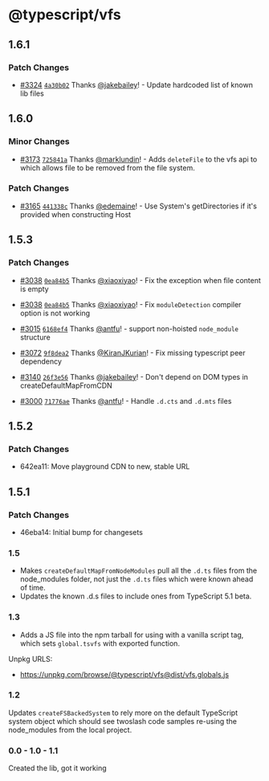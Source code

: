 # @typescript/vfs

## 1.6.1

### Patch Changes

- [#3324](https://github.com/microsoft/TypeScript-Website/pull/3324) [`4a30b02`](https://github.com/microsoft/TypeScript-Website/commit/4a30b022bc0c1df6b6abb71c99c104f3b19f2c91) Thanks [@jakebailey](https://github.com/jakebailey)! - Update hardcoded list of known lib files

## 1.6.0

### Minor Changes

- [#3173](https://github.com/microsoft/TypeScript-Website/pull/3173) [`725841a`](https://github.com/microsoft/TypeScript-Website/commit/725841adc9e5b734ccb0663fccb2ba05d0dcca62) Thanks [@marklundin](https://github.com/marklundin)! - Adds `deleteFile` to the vfs api to which allows file to be removed from the file system.

### Patch Changes

- [#3165](https://github.com/microsoft/TypeScript-Website/pull/3165) [`441338c`](https://github.com/microsoft/TypeScript-Website/commit/441338c04fbbef834ffa1ac6dc0dc8816e9137fc) Thanks [@edemaine](https://github.com/edemaine)! - Use System's getDirectories if it's provided when constructing Host

## 1.5.3

### Patch Changes

- [#3038](https://github.com/microsoft/TypeScript-Website/pull/3038) [`0ea84b5`](https://github.com/microsoft/TypeScript-Website/commit/0ea84b59ae291aba677fe77ca059c4112e45fb9b) Thanks [@xiaoxiyao](https://github.com/xiaoxiyao)! - Fix the exception when file content is empty

- [#3038](https://github.com/microsoft/TypeScript-Website/pull/3038) [`0ea84b5`](https://github.com/microsoft/TypeScript-Website/commit/0ea84b59ae291aba677fe77ca059c4112e45fb9b) Thanks [@xiaoxiyao](https://github.com/xiaoxiyao)! - Fix `moduleDetection` compiler option is not working

- [#3015](https://github.com/microsoft/TypeScript-Website/pull/3015) [`6168ef4`](https://github.com/microsoft/TypeScript-Website/commit/6168ef49a4d08c0b5658732d23625bbcc6049109) Thanks [@antfu](https://github.com/antfu)! - support non-hoisted `node_module` structure

- [#3072](https://github.com/microsoft/TypeScript-Website/pull/3072) [`9f8dea2`](https://github.com/microsoft/TypeScript-Website/commit/9f8dea2c19a3b6028148090f5e8cba8eea086ec3) Thanks [@KiranJKurian](https://github.com/KiranJKurian)! - Fix missing typescript peer dependency

- [#3140](https://github.com/microsoft/TypeScript-Website/pull/3140) [`26f3e56`](https://github.com/microsoft/TypeScript-Website/commit/26f3e566aa8fff235a8f6927ef2c33b28be4fe89) Thanks [@jakebailey](https://github.com/jakebailey)! - Don't depend on DOM types in createDefaultMapFromCDN

- [#3000](https://github.com/microsoft/TypeScript-Website/pull/3000) [`71776ae`](https://github.com/microsoft/TypeScript-Website/commit/71776aecc1b56289ab56d240a9272ce83686ef1a) Thanks [@antfu](https://github.com/antfu)! - Handle `.d.cts` and `.d.mts` files

## 1.5.2

### Patch Changes

- 642ea11: Move playground CDN to new, stable URL

## 1.5.1

### Patch Changes

- 46eba14: Initial bump for changesets

### 1.5

- Makes `createDefaultMapFromNodeModules` pull all the `.d.ts` files from the node_modules folder, not just the `.d.ts` files which were known ahead of time.
- Updates the known .d.s files to include ones from TypeScript 5.1 beta.

### 1.3

- Adds a JS file into the npm tarball for using with a vanilla script tag, which sets `global.tsvfs` with exported function.

Unpkg URLS:

- https://unpkg.com/browse/@typescript/vfs@dist/vfs.globals.js

### 1.2

Updates `createFSBackedSystem` to rely more on the default TypeScript system object which should see twoslash code samples re-using the node_modules from the local project.

### 0.0 - 1.0 - 1.1

Created the lib, got it working
